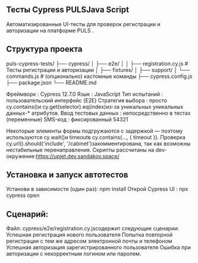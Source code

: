## Тесты Cypress PULSJava Script
Автоматизированные UI-тесты для проверок регистрации и авторизации на платформе PULS .

## Структура проекта
puls-cypress-tests/
├── cypress/
│   ├── e2e/
│   │   ├── registration.cy.js    # Тесты регистрации и авторизации
│   ├── fixtures/
│   ├── support/
│       └── commands.js           # (опционально) кастомные команды
├── cypress.config.js
├── package.json
└── README.md

Фреймворк : Cypress 12.7.0
Язык : JavaScript
Тип испытаний : пользовательский интерфейс (E2E)
Стратегия выбора : просто cy.contains()и cy.get(selector).eq(index)из-за уникальных уникальных данных-* атрибутов.
Ввод тестовых данных : непосредственно в тестах (переменные)
SMS-код : фиксированный 54321

Некоторые элементы формы подгружаются с задержкой — поэтому используются cy.wait()и timeoutв cy.contains(..., { timeout }).
Проверка cy.url().should('include', '/cabinet')закомментирована, так как возможны нестабильные перенаправления.
Скрипты рассчитаны на dev-окружение:https://upjet.dev.sandakov.space/

## Установка и запуск автотестов
Установи в зависимости (один раз):
npm install
Открой Cypress UI :
npx cypress open

## Сценарий:
Файл: cypress/e2e/registration.cy.jsсодержит следующие сценарии:
Успешная регистрация нового пользователя
Попытка повторной регистрации с тем же адресом электронной почты и телефоном
Успешная авторизация зарегистрированного пользователя
Ошибка при авторизации с некорректным логином или паролем.

